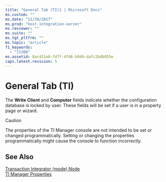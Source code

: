 ```yaml
---
title: "General Tab (TI)1 | Microsoft Docs"
ms.custom: ""
ms.date: "11/30/2017"
ms.prod: "host-integration-server"
ms.reviewer: ""
ms.suite: ""
ms.tgt_pltfrm: ""
ms.topic: "article"
f1_keywords: 
  - "15388"
ms.assetid: 8ac431e0-fd7f-4fd6-b949-dafc2bdb955e
caps.latest.revision: 5
---
```

# General Tab (TI)
The **Write Client** and **Computer** fields indicate whether the configuration database is locked by user. These fields will be set if a user is in a property page or wizard.  
  
> [!CAUTION]
>  The properties of the TI Manager console are not intended to be set or changed programmatically. Setting or changing the properties programmatically might cause the console to function incorrectly.  
  
## See Also  
 [Transaction Integrator (mode) Node](../core/transaction-integrator-mode-node1.md)   
 [TI Manager Properties](../core/ti-manager-properties1.md)